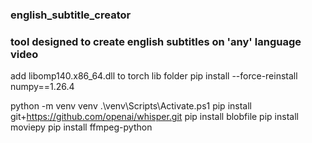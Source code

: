 ### english_subtitle_creator
### tool designed to create english subtitles on 'any' language video

add libomp140.x86_64.dll to torch lib folder
pip install --force-reinstall numpy==1.26.4


python -m venv venv
.\venv\Scripts\Activate.ps1
pip install git+https://github.com/openai/whisper.git
pip install blobfile
pip install moviepy
pip install ffmpeg-python